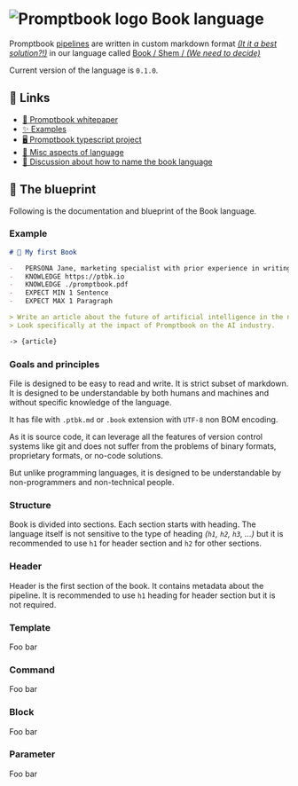 # ![Promptbook logo](https://github.com/webgptorg/promptbook/raw/main/other/design/logo-h1.png) Book language

Promptbook [pipelines](https://github.com/webgptorg/promptbook/discussions/64) are written in custom markdown format [_(It it a best solution?!)_](https://github.com/webgptorg/promptbook/discussions/161) in our language called [Book / Shem / _(We need to decide)_](https://github.com/webgptorg/promptbook/discussions/162)

Current version of the language is `0.1.0`.

## 🔗 Links

-   [🤍 Promptbook whitepaper](https://github.com/webgptorg/promptbook?tab=readme-ov-file#-the-promptbook-whitepaper)
-   [✨ Examples](./examples)
-   [🖥 Promptbook typescript project](https://github.com/webgptorg/promptbook?tab=readme-ov-file#-the-promptbook-whitepaper)
-   [💫 Misc aspects of language](https://github.com/webgptorg/promptbook/discussions/categories/concepts?discussions_q=is%3Aopen+category%3AConcepts+label%3A%22%F0%9F%90%8A+Concept+working%22+label%3A.ptbk.md)
-   [💬 Discussion about how to name the book language](https://github.com/webgptorg/promptbook/discussions/162)

## 💙 The blueprint

Following is the documentation and blueprint of the Book language.

### Example

```markdown
# 🌟 My first Book

-   PERSONA Jane, marketing specialist with prior experience in writing articles about technology and artificial intelligence
-   KNOWLEDGE https://ptbk.io
-   KNOWLEDGE ./promptbook.pdf
-   EXPECT MIN 1 Sentence
-   EXPECT MAX 1 Paragraph

> Write an article about the future of artificial intelligence in the next 10 years and how metalanguages will change the way AI is used in the world.
> Look specifically at the impact of Promptbook on the AI industry.

-> {article}
```

### Goals and principles

File is designed to be easy to read and write. It is strict subset of markdown. It is designed to be understandable by both humans and machines and without specific knowledge of the language.

It has file with `.ptbk.md` or `.book` extension with `UTF-8` non BOM encoding.

As it is source code, it can leverage all the features of version control systems like git and does not suffer from the problems of binary formats, proprietary formats, or no-code solutions.

But unlike programming languages, it is designed to be understandable by non-programmers and non-technical people.

### Structure

Book is divided into sections. Each section starts with heading. The language itself is not sensitive to the type of heading _(`h1`, `h2`, `h3`, ...)_ but it is recommended to use `h1` for header section and `h2` for other sections.

### Header

Header is the first section of the book. It contains metadata about the pipeline. It is recommended to use `h1` heading for header section but it is not required.

### Template

Foo bar

### Command

Foo bar

### Block

Foo bar

### Parameter

Foo bar

<!-- GRM 2024-11 -->
